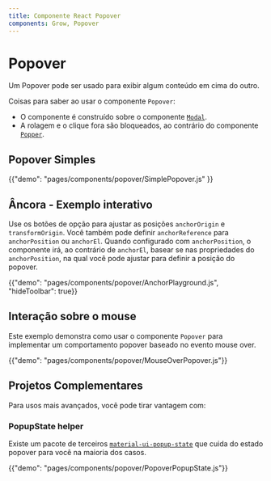 ```yaml
---
title: Componente React Popover
components: Grow, Popover
---
```


# Popover

<p class="description">Um Popover pode ser usado para exibir algum conteúdo em cima do outro.</p>

Coisas para saber ao usar o componente `Popover`:

- O componente é construído sobre o componente [`Modal`](/components/modal/).
- A rolagem e o clique fora são bloqueados, ao contrário do componente [`Popper`](/components/popper/).

## Popover Simples

{{"demo": "pages/components/popover/SimplePopover.js" }}

## Âncora - Exemplo interativo

Use os botões de opção para ajustar as posições `anchorOrigin` e `transformOrigin`. Você também pode definir `anchorReference` para `anchorPosition` ou `anchorEl`. Quando configurado com `anchorPosition`, o componente irá, ao contrário de `anchorEl`, basear se nas propriedades do `anchorPosition`, na qual você pode ajustar para definir a posição do popover.

{{"demo": "pages/components/popover/AnchorPlayground.js", "hideToolbar": true}}

## Interação sobre o mouse

Este exemplo demonstra como usar o componente `Popover` para implementar um comportamento popover baseado no evento mouse over.

{{"demo": "pages/components/popover/MouseOverPopover.js"}}

## Projetos Complementares

Para usos mais avançados, você pode tirar vantagem com:

### PopupState helper

Existe um pacote de terceiros [`material-ui-popup-state`](https://github.com/jcoreio/material-ui-popup-state) que cuida do estado popover para você na maioria dos casos.

{{"demo": "pages/components/popover/PopoverPopupState.js"}}
